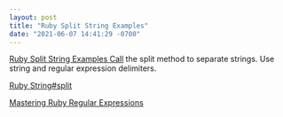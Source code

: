 ```yaml
---
layout: post
title: "Ruby Split String Examples"
date: "2021-06-07 14:41:29 -0700"
---
```


[Ruby Split String Examples Call](https://www.dotnetperls.com/split-ruby) the split method to separate strings. Use string and regular expression delimiters.

[Ruby String#split](https://spin.atomicobject.com/2007/11/01/ruby-string-split/)

[Mastering Ruby Regular Expressions](https://www.rubyguides.com/2015/06/ruby-regex/)
